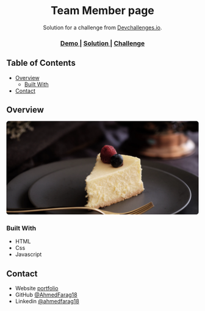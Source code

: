 <!-- Please update value in the {}  -->

<h1 align="center">Team Member page</h1>

<div align="center">
   Solution for a challenge from  <a href="http://devchallenges.io" target="_blank">Devchallenges.io</a>.
</div>

<div align="center">
  <h3>
    <a href="https://ahmedfarag18.github.io/recipe-page/">
      Demo
    </a>
    <span> | </span>
    <a href="https://github.com/AhmedFarag18/recipe-page">
      Solution
    </a>
    <span> | </span>
    <a href="https://devchallenges.io/challenges/wBunSb7FPrIepJZAg0sY">
      Challenge
    </a>
  </h3>
</div>

<!-- TABLE OF CONTENTS -->

## Table of Contents

- [Overview](#overview)
  - [Built With](#built-with)
- [Contact](#contact)

<!-- OVERVIEW -->

## Overview

![screenshot](images/photo1.png)

### Built With

- HTML
- Css
- Javascript

## Contact

- Website [portfolio](http://portfolio-blue-phi.vercel.app/)
- GitHub [@AhmedFarag18](https://github.com/AhmedFarag18)
- Linkedin [@ahmedfarag18](https://www.linkedin.com/in/ahmedfarag18/)
